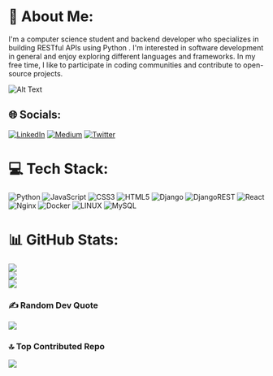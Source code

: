 # 💫 About Me:
I'm a computer science student and backend developer who specializes in building RESTful APIs using Python .  I'm interested in software development in general and enjoy exploring different languages and frameworks. In my free time, I like to participate in coding communities and contribute to open-source projects.

![Alt Text](https://media.giphy.com/media/RPwrO4b46mOdy/giphy.gif)

## 🌐 Socials:
[![LinkedIn](https://img.shields.io/badge/LinkedIn-%230077B5.svg?logo=linkedin&logoColor=white)](https://linkedin.com/inanupam-ac/) [![Medium](https://img.shields.io/badge/Medium-12100E?logo=medium&logoColor=white)](https://medium.com/@luckyklyist) [![Twitter](https://img.shields.io/badge/Twitter-%231DA1F2.svg?logo=Twitter&logoColor=white)](https://twitter.com/luckyklyist) 

# 💻 Tech Stack:
![Python](https://img.shields.io/badge/python-3670A0?style=for-the-badge&logo=python&logoColor=ffdd54) ![JavaScript](https://img.shields.io/badge/javascript-%23323330.svg?style=for-the-badge&logo=javascript&logoColor=%23F7DF1E) ![CSS3](https://img.shields.io/badge/css3-%231572B6.svg?style=for-the-badge&logo=css3&logoColor=white) ![HTML5](https://img.shields.io/badge/html5-%23E34F26.svg?style=for-the-badge&logo=html5&logoColor=white) ![Django](https://img.shields.io/badge/django-%23092E20.svg?style=for-the-badge&logo=django&logoColor=white) ![DjangoREST](https://img.shields.io/badge/DJANGO-REST-ff1709?style=for-the-badge&logo=django&logoColor=white&color=ff1709&labelColor=gray) ![React](https://img.shields.io/badge/react-%2320232a.svg?style=for-the-badge&logo=react&logoColor=%2361DAFB) ![Nginx](https://img.shields.io/badge/nginx-%23009639.svg?style=for-the-badge&logo=nginx&logoColor=white) ![Docker](https://img.shields.io/badge/docker-%230db7ed.svg?style=for-the-badge&logo=docker&logoColor=white) ![LINUX](https://img.shields.io/badge/Linux-FCC624?style=for-the-badge&logo=linux&logoColor=black) ![MySQL](https://img.shields.io/badge/mysql-%2300f.svg?style=for-the-badge&logo=mysql&logoColor=white)
# 📊 GitHub Stats:
![](https://github-readme-stats.vercel.app/api?username=anupamthe99&theme=dark&hide_border=false&include_all_commits=true&count_private=true)<br/>
![](https://github-readme-streak-stats.herokuapp.com/?user=anupamthe99&theme=dark&hide_border=false)<br/>
![](https://github-readme-stats.vercel.app/api/top-langs/?username=anupamthe99&theme=dark&hide_border=false&include_all_commits=true&count_private=true&layout=compact)

### ✍️ Random Dev Quote
![](https://quotes-github-readme.vercel.app/api?type=horizontal&theme=radical)

### 🔝 Top Contributed Repo
![](https://github-contributor-stats.vercel.app/api?username=anupamthe99&limit=5&theme=dark&combine_all_yearly_contributions=true)

<!-- Proudly created with GPRM ( https://gprm.itsvg.in ) -->
